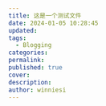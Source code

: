```yaml
---
title: 这是一个测试文件
date: 2024-01-05 10:28:45
updated: 
tags:
  - Blogging
categories: 
permalink:
published: true
cover: 
description: 
author: winniesi
---
```


